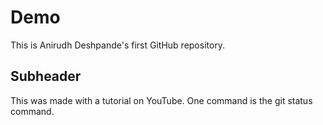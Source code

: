 # Demo

This is Anirudh Deshpande's first GitHub repository.

## Subheader

This was made with a tutorial on YouTube.  One command is the git status command.